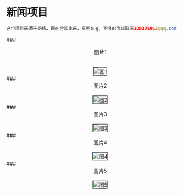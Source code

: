 # 新闻项目
```java
这个项目来源于网络，现在分享出来，有些bug，不懂的可以联系320175912@qq.com
```
###<div class="text" align=center>图片1</div><br>
<!--<div align=center>
<image border=0 alt="图一" src="https://github.com/jsonhui/images/blob/master/n1.png"></image>
<image border=0 alt="图一" src="https://github.com/jsonhui/images/blob/master/n1.png"></image>
<image border=0 alt="图一" src="https://github.com/jsonhui/images/blob/master/n1.png"></image>
<image border=0 alt="图一" src="https://github.com/jsonhui/images/blob/master/n1.png"></image>
<image border=0 alt="图一" src="https://github.com/jsonhui/images/blob/master/n1.png"></image>
</div>
-->
<div align=center>
<image border=1 alt="图1" src="https://github.com/jsonhui/images/blob/master/n1.png"/>
</div>
###<div class="text" align=center>图片2</div><br>
<div align=center>
<image border=1 alt="图2" src="https://github.com/jsonhui/images/blob/master/n2.png"/>
</div>
###<div class="text" align=center>图片3</div><br>
<div align=center>
<image border=1 alt="图3" src="https://github.com/jsonhui/images/blob/master/n3.png"/>
</div>
###<div class="text" align=center>图片4</div><br>
<div align=center>
<image border=1 alt="图4" src="https://github.com/jsonhui/images/blob/master/n4.png"/>
</div>
###<div class="text" align=center>图片5</div><br>
<div align=center>
<image border=1 alt="图5" src="https://github.com/jsonhui/images/blob/master/n5.png"/>
</div>
<!--
![image](https://github.com/jsonhui/images/blob/master/n1.png)<br>
###图片2<br>
![image](https://github.com/jsonhui/images/blob/master/n2.png)<br>
###图片3<br>
![image](https://github.com/jsonhui/images/blob/master/n3.png)<br>
###图片4<br>
![image](https://github.com/jsonhui/images/blob/master/n4.png)<br>
###图片5<br>
![image](https://github.com/jsonhui/images/blob/master/n5.png)<br>
-->
